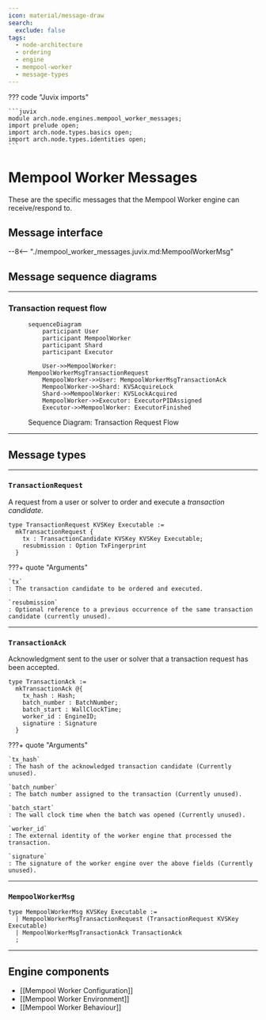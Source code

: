 ```yaml
---
icon: material/message-draw
search:
  exclude: false
tags:
  - node-architecture
  - ordering
  - engine
  - mempool-worker
  - message-types
---
```


??? code "Juvix imports"

    ```juvix
    module arch.node.engines.mempool_worker_messages;
    import prelude open;
    import arch.node.types.basics open;
    import arch.node.types.identities open;
    ```

# Mempool Worker Messages

These are the specific messages that the Mempool Worker engine can receive/respond to.

## Message interface

--8<-- "./mempool_worker_messages.juvix.md:MempoolWorkerMsg"

## Message sequence diagrams

---

### Transaction request flow

<!-- --8<-- [start:message-sequence-diagram-transaction-request] -->
<figure markdown="span">

```mermaid
sequenceDiagram
    participant User
    participant MempoolWorker
    participant Shard
    participant Executor

    User->>MempoolWorker: MempoolWorkerMsgTransactionRequest
    MempoolWorker->>User: MempoolWorkerMsgTransactionAck
    MempoolWorker->>Shard: KVSAcquireLock
    Shard->>MempoolWorker: KVSLockAcquired
    MempoolWorker->>Executor: ExecutorPIDAssigned
    Executor->>MempoolWorker: ExecutorFinished
```

<figcaption markdown="span">
Sequence Diagram: Transaction Request Flow
</figcaption>
</figure>
<!-- --8<-- [end:message-sequence-diagram-transaction-request] -->

---

## Message types

---

### `TransactionRequest`

A request from a user or solver to order and execute a *transaction candidate*.

<!-- --8<-- [start:TransactionRequest] -->
```juvix
type TransactionRequest KVSKey Executable :=
  mkTransactionRequest {
    tx : TransactionCandidate KVSKey KVSKey Executable;
    resubmission : Option TxFingerprint
  }
```
<!-- --8<-- [end:TransactionRequest] -->

???+ quote "Arguments"

    `tx`
    : The transaction candidate to be ordered and executed.

    `resubmission`
    : Optional reference to a previous occurrence of the same transaction
    candidate (currently unused).

---

### `TransactionAck`

Acknowledgment sent to the user or solver that a transaction request has been
accepted.

<!-- --8<-- [start:TransactionAck] -->
```juvix
type TransactionAck :=
  mkTransactionAck @{
    tx_hash : Hash;
    batch_number : BatchNumber;
    batch_start : WallClockTime;
    worker_id : EngineID;
    signature : Signature
  }
```
<!-- --8<-- [end:TransactionAck] -->

???+ quote "Arguments"

    `tx_hash`
    : The hash of the acknowledged transaction candidate (Currently unused).

    `batch_number`
    : The batch number assigned to the transaction (Currently unused).

    `batch_start`
    : The wall clock time when the batch was opened (Currently unused).

    `worker_id`
    : The external identity of the worker engine that processed the transaction.

    `signature`
    : The signature of the worker engine over the above fields (Currently unused).

---

### `MempoolWorkerMsg`

<!-- --8<-- [start:MempoolWorkerMsg] -->
```juvix
type MempoolWorkerMsg KVSKey Executable :=
  | MempoolWorkerMsgTransactionRequest (TransactionRequest KVSKey Executable)
  | MempoolWorkerMsgTransactionAck TransactionAck
  ;
```
<!-- --8<-- [end:MempoolWorkerMsg] -->

---

## Engine components

- [[Mempool Worker Configuration]]
- [[Mempool Worker Environment]]
- [[Mempool Worker Behaviour]]